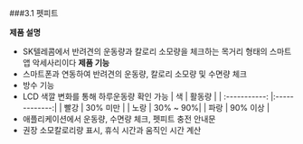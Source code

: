 ###3.1 펫피트

**제품 설명**
- SK텔레콤에서 반려견의 운동량과 칼로리 소모량을 체크하는 목거리 형태의 스마트 앱 악세사리이다
**제품 기능**
- 스마트폰과 연동하여 반려견의 운동량, 칼로리 소모량 및 수면량 체크
- 방수 기능
- LCD 색깔 변화를 통해 하루운동량 확인 가능
| 색 | 활동량 |
| :-----------: |:-------------:|
| 빨강 | 30% 미만 |
| 노랑 | 30% ~ 90%|
| 파랑 | 90% 이상 |
- 애플리케이션에서 운동량, 수면량 체크, 펫피트 충전 안내문
- 권장 소모칼로리량 표시, 휴식 시간과 움직인 시간 계산
